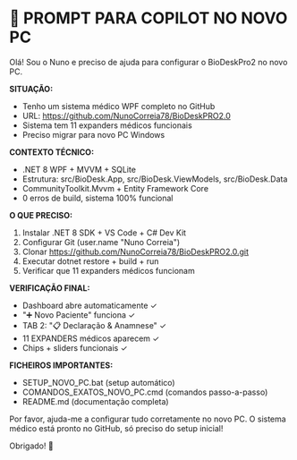 # 🤖 PROMPT PARA COPILOT NO NOVO PC

Olá! Sou o Nuno e preciso de ajuda para configurar o BioDeskPro2 no novo PC.

**SITUAÇÃO:**
- Tenho um sistema médico WPF completo no GitHub
- URL: https://github.com/NunoCorreia78/BioDeskPRO2.0
- Sistema tem 11 expanders médicos funcionais
- Preciso migrar para novo PC Windows

**CONTEXTO TÉCNICO:**
- .NET 8 WPF + MVVM + SQLite
- Estrutura: src/BioDesk.App, src/BioDesk.ViewModels, src/BioDesk.Data
- CommunityToolkit.Mvvm + Entity Framework Core
- 0 erros de build, sistema 100% funcional

**O QUE PRECISO:**
1. Instalar .NET 8 SDK + VS Code + C# Dev Kit
2. Configurar Git (user.name "Nuno Correia")  
3. Clonar https://github.com/NunoCorreia78/BioDeskPRO2.0.git
4. Executar dotnet restore + build + run
5. Verificar que 11 expanders médicos funcionam

**VERIFICAÇÃO FINAL:**
- Dashboard abre automaticamente ✓
- "➕ Novo Paciente" funciona ✓  
- TAB 2: "📋 Declaração & Anamnese" ✓
- 11 EXPANDERS médicos aparecem ✓
- Chips + sliders funcionais ✓

**FICHEIROS IMPORTANTES:**
- SETUP_NOVO_PC.bat (setup automático)
- COMANDOS_EXATOS_NOVO_PC.cmd (comandos passo-a-passo)
- README.md (documentação completa)

Por favor, ajuda-me a configurar tudo corretamente no novo PC. O sistema médico está pronto no GitHub, só preciso do setup inicial!

Obrigado! 🚀